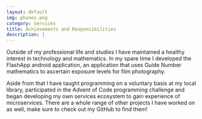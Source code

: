 ```yaml
---
layout: default
img: phones.png
category: Services
title: Achievements and Responsibilities
description: |
---
```

Outside of my professional life and studies I have maintained a healthy interest in technology
and mathematics. In my spare time I developed the FlashApp android application, an application
that uses Guide Number mathematics to ascertain exposure levels for film photography.

Aside from that I have taught programming on a voluntary basis at my local library, participated
in the Advent of Code programming challenge and began developing my own services ecosystem to
gain experience of microservices. There are a whole range of other projects I have worked on as 
well, make sure to check out my GitHub to find them!
